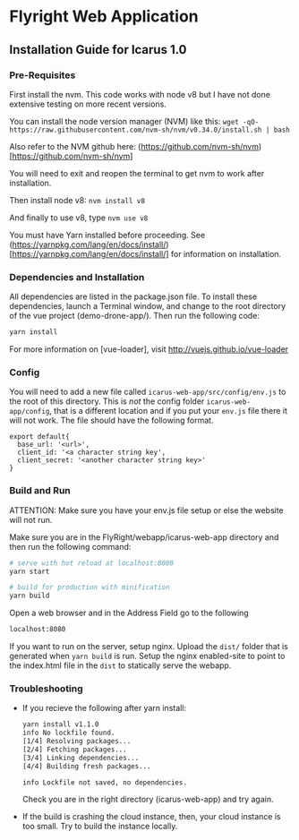 # Flyright Web Application

## Installation Guide for Icarus 1.0
### Pre-Requisites

First install the nvm. This code works with node v8 but I have not done extensive testing on more recent versions.

You can install the node version manager (NVM) like this: `wget -qO- https://raw.githubusercontent.com/nvm-sh/nvm/v0.34.0/install.sh | bash`

Also refer to the NVM github here: (https://github.com/nvm-sh/nvm)[https://github.com/nvm-sh/nvm]

You will need to exit and reopen the terminal to get nvm to work after installation.

Then install node v8: `nvm install v8`

And finally to use v8, type `nvm use v8`

You must have Yarn installed before proceeding. See (https://yarnpkg.com/lang/en/docs/install/)[https://yarnpkg.com/lang/en/docs/install/] for information on installation.

### Dependencies and Installation

All dependencies are listed in the package.json file. To install these dependencies, launch a Terminal window, and change to the root directory of the vue project (demo-drone-app/). Then run the following code:

``` bash
yarn install
```

For more information on [vue-loader], visit http://vuejs.github.io/vue-loader

### Config

You will need to add a new file called `icarus-web-app/src/config/env.js` to the root of this directory. This is *not* the config folder `icarus-web-app/config`, that is a different location and if you put your `env.js` file there it will not work.
The file should have the following format.

```
export default{
  base_url: '<url>',
  client_id: '<a character string key',
  client_secret: '<another character string key>'
}
```

### Build and Run

ATTENTION: Make sure you have your env.js file setup or else the website will not run.

Make sure you are in the FlyRight/webapp/icarus-web-app directory and then run the following command:

``` bash
# serve with hot reload at localhost:8080
yarn start

# build for production with minification
yarn build
```

Open a web browser and in the Address Field go to the following

``` bash
localhost:8080
```

If you want to run on the server, setup nginx. Upload the `dist/` folder that is
generated when `yarn build` is run. Setup the nginx enabled-site to point to the
index.html file in the `dist` to statically serve the webapp.

### Troubleshooting

<ul>

<li> If you recieve the following after yarn install:

``` bash
yarn install v1.1.0
info No lockfile found.
[1/4] Resolving packages...
[2/4] Fetching packages...
[3/4] Linking dependencies...
[4/4] Building fresh packages...

info Lockfile not saved, no dependencies.
```
Check you are in the right directory (icarus-web-app) and try again.

<li> If the build is crashing the cloud instance, then, your cloud instance is too small. Try to build the instance locally.

</ul>
